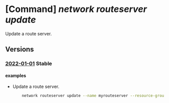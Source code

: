 # [Command] _network routeserver update_

Update a route server.

## Versions

### [2022-01-01](/Resources/mgmt-plane/L3N1YnNjcmlwdGlvbnMve30vcmVzb3VyY2Vncm91cHMve30vcHJvdmlkZXJzL21pY3Jvc29mdC5uZXR3b3JrL3ZpcnR1YWxodWJzL3t9/2022-01-01.xml) **Stable**

<!-- mgmt-plane /subscriptions/{}/resourcegroups/{}/providers/microsoft.network/virtualhubs/{} 2022-01-01 -->

#### examples

- Update a route server.
    ```bash
        network routeserver update --name myrouteserver --resource-group myresourcegroup --tags super_secure no_80 no_22
    ```
